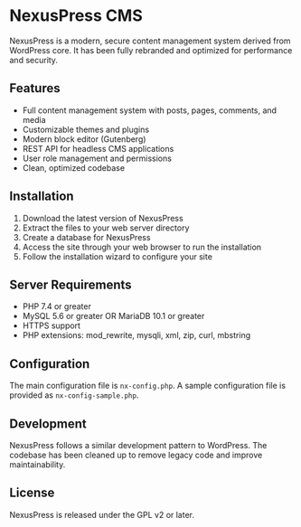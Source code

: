 # NexusPress CMS

NexusPress is a modern, secure content management system derived from WordPress core. It has been fully rebranded and optimized for performance and security.

## Features

- Full content management system with posts, pages, comments, and media
- Customizable themes and plugins
- Modern block editor (Gutenberg)
- REST API for headless CMS applications
- User role management and permissions
- Clean, optimized codebase

## Installation

1. Download the latest version of NexusPress
2. Extract the files to your web server directory
3. Create a database for NexusPress
4. Access the site through your web browser to run the installation
5. Follow the installation wizard to configure your site

## Server Requirements

- PHP 7.4 or greater
- MySQL 5.6 or greater OR MariaDB 10.1 or greater
- HTTPS support
- PHP extensions: mod_rewrite, mysqli, xml, zip, curl, mbstring

## Configuration

The main configuration file is `nx-config.php`. A sample configuration file is provided as `nx-config-sample.php`.

## Development

NexusPress follows a similar development pattern to WordPress. The codebase has been cleaned up to remove legacy code and improve maintainability.

## License

NexusPress is released under the GPL v2 or later.